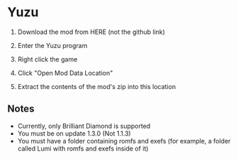 
# Yuzu

1. Download the mod from HERE (not the github link)

2. Enter the Yuzu program

3. Right click the game

4. Click "Open Mod Data Location"

5. Extract the contents of the mod's zip into this location

## Notes

- Currently, only Brilliant Diamond is supported
- You must be on update 1.3.0 (Not 1.1.3)
- You must have a folder containing romfs and exefs (for example, a folder called Lumi with romfs and exefs inside of it)
